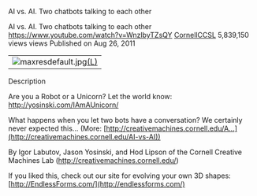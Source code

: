 AI vs. AI. Two chatbots talking to each other

AI vs. AI. Two chatbots talking to each other
https://www.youtube.com/watch?v=WnzlbyTZsQY
[CornellCCSL](https://www.youtube.com/channel/UCPgIJMsnxPkiVhKlvwu70nA)
5,839,150 views views
Published on Aug 26, 2011

|     |
| --- |
| ![maxresdefault.jpg](../_resources/3f8c58090a74e8895bc59c1280589252.jpg)[(L)](https://www.youtube.com/watch?v=WnzlbyTZsQY) |

Description

Are you a Robot or a Unicorn? Let the world know: http://yosinski.com/IAmAUnicorn/

What happens when you let two bots have a conversation? We certainly never expected this... (More: [http://creativemachines.cornell.edu/A...](http://creativemachines.cornell.edu/AI-vs-AI))

By Igor Labutov, Jason Yosinski, and Hod Lipson of the Cornell Creative Machines Lab (http://creativemachines.cornell.edu/)

If you liked this, check out our site for evolving your own 3D shapes: [http://EndlessForms.com/](http://endlessforms.com/)